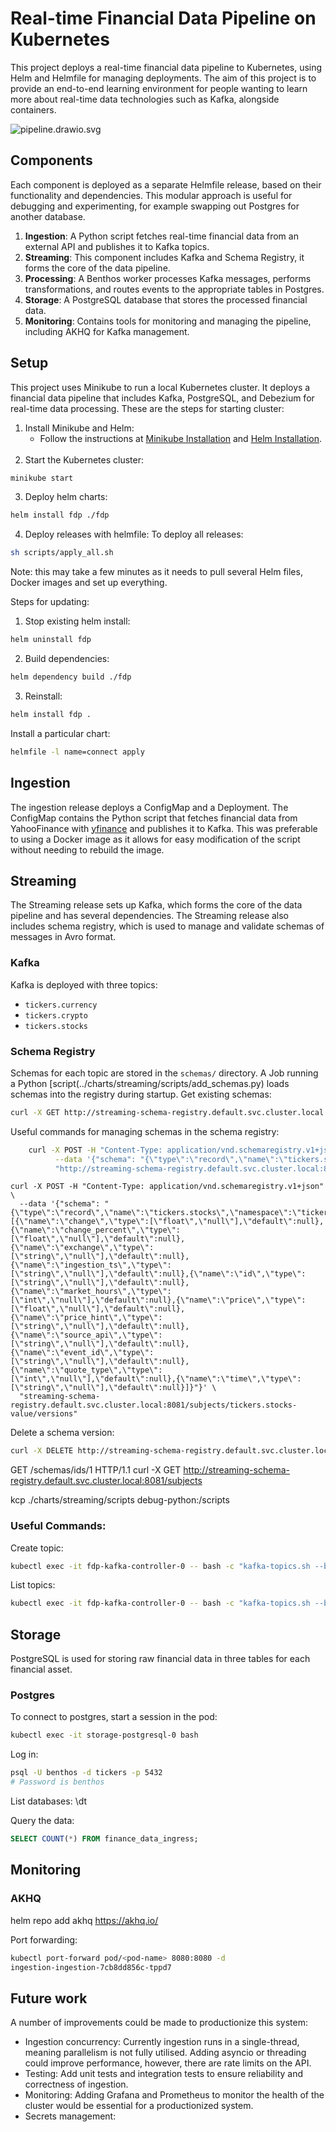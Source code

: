 # Real-time Financial Data Pipeline on Kubernetes
This project deploys a real-time financial data pipeline to Kubernetes, using Helm and Helmfile for managing deployments. 
The aim of this project is to provide an end-to-end learning environment for people wanting to learn more about real-time 
data technologies such as Kafka, alongside containers.

![pipeline.drawio.svg](pipeline.svg)
## Components
Each component is deployed as a separate Helmfile release, based on their functionality and dependencies. This modular approach
is useful for debugging and experimenting, for example swapping out Postgres for another database. 
1. **Ingestion**: A Python script fetches real-time financial data from an external API and publishes it to Kafka topics.
2. **Streaming**: This component includes Kafka and Schema Registry, it forms the core of the data pipeline.
3. **Processing**: A Benthos worker processes Kafka messages, performs transformations, and routes events to the appropriate tables in Postgres.
4. **Storage**: A PostgreSQL database that stores the processed financial data.
5. **Monitoring**: Contains tools for monitoring and managing the pipeline, including AKHQ for Kafka management.

## Setup
This project uses Minikube to run a local Kubernetes cluster. It deploys a financial data pipeline that includes Kafka, 
PostgreSQL, and Debezium for real-time data processing. These are the steps for starting cluster:
1. Install Minikube and Helm:
   - Follow the instructions at [Minikube Installation](https://minikube.sigs.k8s.io/docs/start/) and [Helm Installation](https://helm.sh/docs/intro/install/).
<br><br> 
2. Start the Kubernetes cluster:
```bash
minikube start
```

3. Deploy helm charts:
```bash
helm install fdp ./fdp
```

4. Deploy releases with helmfile:
To deploy all releases:
```bash
sh scripts/apply_all.sh
```
Note: this may take a few minutes as it needs to pull several Helm files, Docker images and set up everything.


Steps for updating:
1. Stop existing helm install:
```bash
helm uninstall fdp
```

2. Build dependencies:
```bash
helm dependency build ./fdp
```

3. Reinstall:
```bash
helm install fdp .
```

Install a particular chart:
```bash
helmfile -l name=connect apply
```

## Ingestion
The ingestion release deploys a ConfigMap and a Deployment. The ConfigMap contains the Python script that fetches
financial data from YahooFinance with [yfinance](https://ranaroussi.github.io/yfinance/) and publishes it to Kafka.
This was preferable to using a Docker image as it allows for easy modification of the script without needing to rebuild the image.

## Streaming
The Streaming release sets up Kafka, which forms the core of the data pipeline and has several dependencies. The 
Streaming release also includes schema registry, which is used to manage and validate schemas of messages in Avro format. 

### Kafka
Kafka is deployed with three topics:
* `tickers.currency`
* `tickers.crypto`
* `tickers.stocks`

### Schema Registry
Schemas for each topic are stored in the `schemas/` directory. A Job running a Python [script(../charts/streaming/scripts/add_schemas.py) 
loads schemas into the registry during startup. 
Get existing schemas:
```bash
curl -X GET http://streaming-schema-registry.default.svc.cluster.local:8081/subjects
````

Useful commands for managing schemas in the schema registry:
```bash
    curl -X POST -H "Content-Type: application/vnd.schemaregistry.v1+json" \
          --data '{"schema": "{\"type\":\"record\",\"name\":\"tickers.stocks\",\"namespace\":\"{{ .Values.streaming.topics.stocks }}\",\"fields\":[{\"name\":\"change\",\"type\":\"float\"},{\"name\":\"change_percent\",\"type\":\"float\"},{\"name\":\"exchange\",\"type\":\"string\"},{\"name\":\"id\",\"type\":\"string\"},{\"name\":\"tickers\",\"type\":\"string\"},{\"name\":\"price\",\"type\":\"float\"},{\"name\":\"price_hint\",\"type\":\"string\"},{\"name\":\"source_api\",\"type\":\"string\"},{\"name\":\"event_id\",\"type\":\"string\"},{\"name\":\"ingestion_ts\",\"type\":\"int\"},{\"name\":\"quote_type\",\"type\":\"int\"},{\"name\":\"ticker_ts\",\"type\":\"int\"}]}"}' \
          "http://streaming-schema-registry.default.svc.cluster.local:8081/subjects/tickers.stocks-value/versions"

```

    curl -X POST -H "Content-Type: application/vnd.schemaregistry.v1+json" \
      --data '{"schema": "{\"type\":\"record\",\"name\":\"tickers.stocks\",\"namespace\":\"tickers.stocks\",\"fields\":[{\"name\":\"change\",\"type\":[\"float\",\"null\"],\"default\":null},{\"name\":\"change_percent\",\"type\":[\"float\",\"null\"],\"default\":null},{\"name\":\"exchange\",\"type\":[\"string\",\"null\"],\"default\":null},{\"name\":\"ingestion_ts\",\"type\":[\"string\",\"null\"],\"default\":null},{\"name\":\"id\",\"type\":[\"string\",\"null\"],\"default\":null},{\"name\":\"market_hours\",\"type\":[\"int\",\"null\"],\"default\":null},{\"name\":\"price\",\"type\":[\"float\",\"null\"],\"default\":null},{\"name\":\"price_hint\",\"type\":[\"string\",\"null\"],\"default\":null},{\"name\":\"source_api\",\"type\":[\"string\",\"null\"],\"default\":null},{\"name\":\"event_id\",\"type\":[\"string\",\"null\"],\"default\":null},{\"name\":\"quote_type\",\"type\":[\"int\",\"null\"],\"default\":null},{\"name\":\"time\",\"type\":[\"string\",\"null\"],\"default\":null}]}"}' \
      "streaming-schema-registry.default.svc.cluster.local:8081/subjects/tickers.stocks-value/versions"

Delete a schema version:
```bash
curl -X DELETE http://streaming-schema-registry.default.svc.cluster.local:8081/subjects/tickers.stocks-value/versions/2?permanent=true
```
GET /schemas/ids/1 HTTP/1.1
curl -X GET http://streaming-schema-registry.default.svc.cluster.local:8081/subjects


kcp ./charts/streaming/scripts debug-python:/scripts

### Useful Commands:
Create topic:
```zsh
kubectl exec -it fdp-kafka-controller-0 -- bash -c "kafka-topics.sh --bootstrap-server localhost:9092 --topic fdp-topic --create"
```
List topics:
```zsh
kubectl exec -it fdp-kafka-controller-0 -- bash -c "kafka-topics.sh --bootstrap-server localhost:9092 --list"
```



## Storage
PostgreSQL is used for storing raw financial data in three tables for each financial asset. 

### Postgres
To connect to postgres, start a session in the pod:
```bash
kubectl exec -it storage-postgresql-0 bash
```

Log in:
```bash
psql -U benthos -d tickers -p 5432
# Password is benthos
```



List databases:
\dt

Query the data:
```sql
SELECT COUNT(*) FROM finance_data_ingress;
```






## Monitoring



### AKHQ
helm repo add akhq https://akhq.io/

Port forwarding:
```zsh
kubectl port-forward pod/<pod-name> 8080:8080 -d
ingestion-ingestion-7cb8dd856c-tppd7
```






## Future work
A number of improvements could be made to productionize this system:
- Ingestion concurrency: Currently ingestion runs in a single-thread, meaning parallelism is not fully utilised. 
Adding asyncio or threading could improve performance, however, there are rate limits on the API.
- Testing: Add unit tests and integration tests to ensure reliability and correctness of ingestion.
- Monitoring: Adding Grafana and Prometheus to monitor the health of the cluster would be essential for a productionized system.
- Secrets management: 